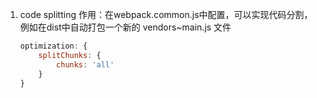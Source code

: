 1. code splitting
    作用：在webpack.common.js中配置，可以实现代码分割，例如在dist中自动打包一个新的 vendors~main.js 文件
    ```javascript
    optimization: {
        splitChunks: {
            chunks: 'all'
        }
    }
    ```

